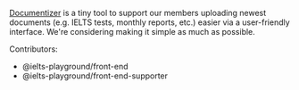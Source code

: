 [Documentizer](https://github.com/ielts-playground/documentizer) is a tiny tool to support our members uploading newest documents (e.g. IELTS tests, monthly reports, etc.) easier via a user-friendly interface. We're considering making it simple as much as possible.

Contributors:
- @ielts-playground/front-end
- @ielts-playground/front-end-supporter 
